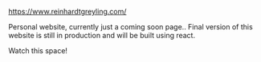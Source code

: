 https://www.reinhardtgreyling.com/

Personal website, currently just a coming soon page..
Final version of this website is still in production 
and will be built using react.


Watch this space!
